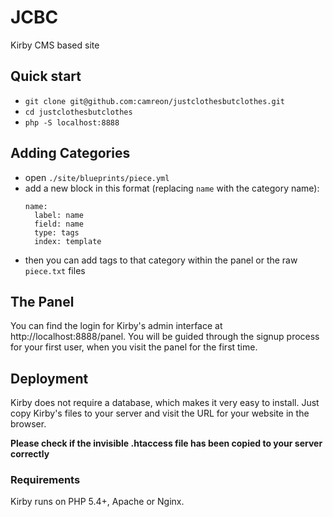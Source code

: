 # JCBC

Kirby CMS based site

## Quick start

- `git clone git@github.com:camreon/justclothesbutclothes.git`
- `cd justclothesbutclothes`
- `php -S localhost:8888`

## Adding Categories

- open `./site/blueprints/piece.yml`
- add a new block in this format (replacing `name` with the category name):
   ```
   name:
     label: name
     field: name
     type: tags
     index: template
   ```
- then you can add tags to that category within the panel or the raw `piece.txt` files

## The Panel

You can find the login for Kirby's admin interface at
http://localhost:8888/panel. You will be guided through the signup
process for your first user, when you visit the panel
for the first time.

## Deployment

Kirby does not require a database, which makes it very easy to
install. Just copy Kirby's files to your server and visit the
URL for your website in the browser.

**Please check if the invisible .htaccess file has been
copied to your server correctly**

### Requirements

Kirby runs on PHP 5.4+, Apache or Nginx.
